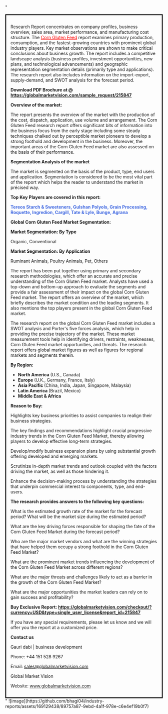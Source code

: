 "<div style='border: 3px solid black; padding: 1em;'>

Research Report concentrates on company profiles, business overview, sales area, market performance, and manufacturing cost structure. The <a style='color: #ff0000;' href='https://globalmarketvision.com/reports/global-corn-gluten-feed-market/215847'>Corn Gluten Feed</a> report examines primary production, consumption, and the fastest-growing countries with prominent global industry players. Key market observations are shown to make critical conclusions about business growth. The report includes a competitive landscape analysis (business profiles, investment opportunities, new plans, and technological advancements) and geographic representation segmentation details (primarily type and applications). The research report also includes information on the import-export, supply-demand, and SWOT analysis for the forecast period.

<strong>Download PDF Brochure at @</strong><strong> <a style='color: #ff0000;' href='https://globalmarketvision.com/sample_request/215847?utm_source=linkedinPulse&utm_medium=Bhagyashree&utm_campaign=Bhagyashree'><strong>https://globalmarketvision.com/sample_request/215847 </strong></a></strong>

<strong>Overview of the market:</strong>

The report presents the overview of the market with the production of the cost, dispatch, application, use volume and arrangement. The Corn Gluten Feed research report offers significant bits of information into the business focus from the early stage including some steady techniques chalked out by perceptible market pioneers to develop a strong foothold and development in the business. Moreover, the important areas of the Corn Gluten Feed market are also assessed on the basis of their performance.

<strong>Segmentation Analysis of the market</strong>

The market is segmented on the basis of the product, type, end users and application. Segmentation is considered to be the most vital part of the report which helps the reader to understand the market in précised way.

<strong>Top Key Players are covered in this report:</strong>

<strong style='color: #4169e1;'>Tereos Starch & Sweeteners, Gulshan Polyols, Grain Processing, Roquette, Ingredion, Cargill, Tate & Lyle, Bunge, Agrana</strong>

<strong>Global Corn Gluten Feed Market Segmentation:</strong>

<strong>Market Segmentation: By Type</strong>

Organic, Conventional

<strong>Market Segmentation: By Application</strong>

Ruminant Animals, Poultry Animals, Pet, Others

The report has been put together using primary and secondary research methodologies, which offer an accurate and precise understanding of the Corn Gluten Feed market. Analysts have used a top-down and bottom-up approach to evaluate the segments and provide a fair assessment of their impact on the global Corn Gluten Feed market. The report offers an overview of the market, which briefly describes the market condition and the leading segments. It also mentions the top players present in the global Corn Gluten Feed market.

The research report on the global Corn Gluten Feed market includes a SWOT analysis and Porter's five forces analysis, which help in providing the precise trajectory of the market. These market measurement tools help in identifying drivers, restraints, weaknesses, Corn Gluten Feed market opportunities, and threats. The research report offers global market figures as well as figures for regional markets and segments therein.

<strong>By Region:</strong>
<ul>
  <li><strong> North America </strong>(U.S., Canada)</li>
  <li><strong> Europe </strong>(U.K., Germany, France, Italy)</li>
  <li><strong> Asia Pacific </strong>(China, India, Japan, Singapore, Malaysia)</li>
  <li><strong> Latin America </strong>(Brazil, Mexico)</li>
  <li><strong> Middle East &amp; Africa</strong></li>
</ul>
<strong>Reason to Buy:</strong>

Highlights key business priorities to assist companies to realign their business strategies.

The key findings and recommendations highlight crucial progressive industry trends in the Corn Gluten Feed Market, thereby allowing players to develop effective long-term strategies.

Develop/modify business expansion plans by using substantial growth offering developed and emerging markets.

Scrutinize in-depth market trends and outlook coupled with the factors driving the market, as well as those hindering it.

Enhance the decision-making process by understanding the strategies that underpin commercial interest to components, type, and end-users.

<strong>The research provides answers to the following key questions:</strong>

What is the estimated growth rate of the market for the forecast period? What will be the market size during the estimated period?

What are the key driving forces responsible for shaping the fate of the Corn Gluten Feed Market during the forecast period?

Who are the major market vendors and what are the winning strategies that have helped them occupy a strong foothold in the Corn Gluten Feed Market?

What are the prominent market trends influencing the development of the Corn Gluten Feed Market across different regions?

What are the major threats and challenges likely to act as a barrier in the growth of the Corn Gluten Feed Market?

What are the major opportunities the market leaders can rely on to gain success and profitability?

<strong>Buy Exclusive Report:</strong><strong> <strong><a style='color: #ff0000;' href='https://globalmarketvision.com/checkout/?currency=USD&type=single_user_license&report_id=215847?utm_source=linkedinPulse&utm_medium=Bhagyashree&utm_campaign=Bhagyashree'>https://globalmarketvision.com/checkout/?currency=USD&type=single_user_license&report_id=215847</a></strong></strong>

If you have any special requirements, please let us know and we will offer you the report at a customized price.

<strong>Contact us</strong>

Gauri dabi | business development

Phone: +44 151 528 9267

Email: <a href='mailto:sales@globalmarketvision.com'>sales@globalmarketvision.com</a>

Global Market Vision

Website: <a href='http://www.globalmarketvision.com/'>www.globalmarketvision.com</a>

</div>"
![image](https://github.com/bhagi04/industry-reports/assets/169129438/89757a87-9ebd-4a1f-978e-c6e4ef19b0f7)
